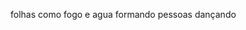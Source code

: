folhas como fogo e agua formando pessoas dançando
<!---
Angelslv2024/Angelslv2024 is a ✨ special ✨ repository because its `README.md` (this file) appears on your GitHub profile.
You can click the Preview link to take a look at your changes.
--->
